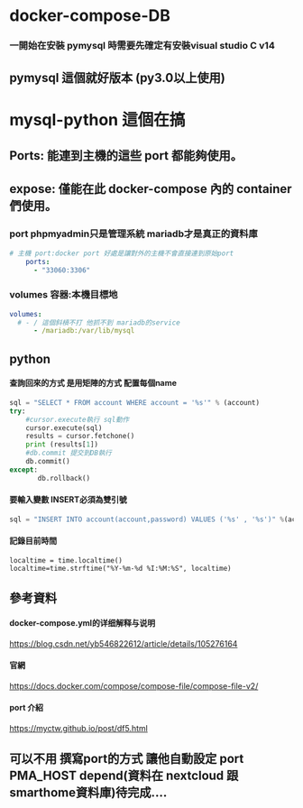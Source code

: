 # docker-compose-DB
### 一開始在安裝 pymysql 時需要先確定有安裝visual studio C v14
## pymysql 這個就好版本 (py3.0以上使用)
# mysql-python  這個在搞 

## Ports: 能連到主機的這些 port 都能夠使用。
## expose: 僅能在此 docker-compose 內的 container 們使用。
### port phpmyadmin只是管理系統 mariadb才是真正的資料庫
```yml
# 主機 port:docker port 好處是讓對外的主機不會直接連到原始port
    ports:
      - "33060:3306"
```

### volumes 容器:本機目標地
```yml
volumes:
  # - / 這個斜槓不打 他抓不到 mariadb的service
      - /mariadb:/var/lib/mysql
```
## python
#### 查詢回來的方式 是用矩陣的方式 配置每個name
```py
sql = "SELECT * FROM account WHERE account = '%s'" % (account)
try:
    #cursor.execute執行 sql動作
    cursor.execute(sql)
    results = cursor.fetchone()
    print (results[1])
    #db.commit 提交到DB執行
    db.commit()
except:
       db.rollback()
```
#### 要輸入變數 INSERT必須為雙引號 
```py
sql = "INSERT INTO account(account,password) VALUES ('%s' , '%s')" %(account, password)
```
#### 記錄目前時間       
```
localtime = time.localtime()
localtime=time.strftime("%Y-%m-%d %I:%M:%S", localtime)
```
## 參考資料
#### docker-compose.yml的详细解释与说明
https://blog.csdn.net/yb546822612/article/details/105276164
#### 官網
https://docs.docker.com/compose/compose-file/compose-file-v2/
#### port 介紹
https://myctw.github.io/post/df5.html

## 可以不用 撰寫port的方式 讓他自動設定 port PMA_HOST depend(資料在 nextcloud 跟 smarthome資料庫)待完成....
